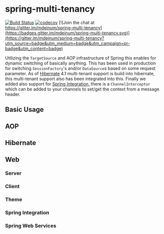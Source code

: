 # spring-multi-tenancy

[![Build Status](https://travis-ci.org/mdeinum/spring-multi-tenancy.svg?branch=master)](https://travis-ci.org/mdeinum/spring-multi-tenancy)
[![codecov](https://codecov.io/gh/mdeinum/spring-multi-tenancy/branch/master/graph/badge.svg)](https://codecov.io/gh/mdeinum/spring-multi-tenancy)
[![Join the chat at https://gitter.im/mdeinum/spring-multi-tenancy](https://badges.gitter.im/mdeinum/spring-multi-tenancy.svg)](https://gitter.im/mdeinum/spring-multi-tenancy?utm_source=badge&utm_medium=badge&utm_campaign=pr-badge&utm_content=badge)

Utilizing the `TargetSource` and AOP infrastructure of Spring this enables for dynamic switching of basically anything. This has been used in production for switching `SessionFactory`'s and/or `DataSource`s based on some request parameter.
As of [Hibernate](http://www.hibernate.org) 4.1 multi-tenant support is build into hibernate, this multi-tenant support also has been integrated into this. Finally we added also support for [Spring Integration](http://projects.spring.io/spring-integration/), there is a `ChannelInterceptor` which can be added to your channels to set/get the context from a message header.

## Basic Usage

## AOP


## Hibernate

## Web

### Server
### Client

### Theme

### Spring Integration

### Spring Web Services

